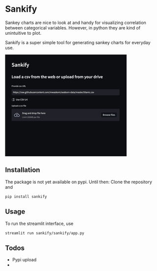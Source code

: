 # Sankify

Sankey charts are nice to look at and handy for visualizing correlation between categorical variables.
However, in python they are kind of unintuitive to plot.

Sankify is a super simple tool for generating sankey charts for everyday use.

![Usage example](usage_example.gif)

## Installation


The package is not yet available on pypi. Until then: Clone the repository and

    pip install sankify

## Usage
To run the streamlit interface, use

    streamlit run sankify/sankify/app.py

## Todos
- Pypi upload
- 